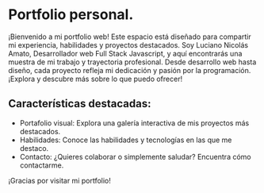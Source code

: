 # Portfolio personal.

¡Bienvenido a mi portfolio web! Este espacio está diseñado para compartir mi experiencia, habilidades y proyectos destacados. Soy Luciano Nicolás Amato, Desarrollador web Full Stack Javascript, y aquí encontrarás una muestra de mi trabajo y trayectoria profesional. Desde desarrollo web hasta diseño, cada proyecto refleja mi dedicación y pasión por la programación. ¡Explora y descubre más sobre lo que puedo ofrecer!

## Características destacadas:

- Portafolio visual: Explora una galería interactiva de mis proyectos más destacados.
- Habilidades: Conoce las habilidades y tecnologías en las que me destaco.
- Contacto: ¿Quieres colaborar o simplemente saludar? Encuentra cómo contactarme.

¡Gracias por visitar mi portfolio!